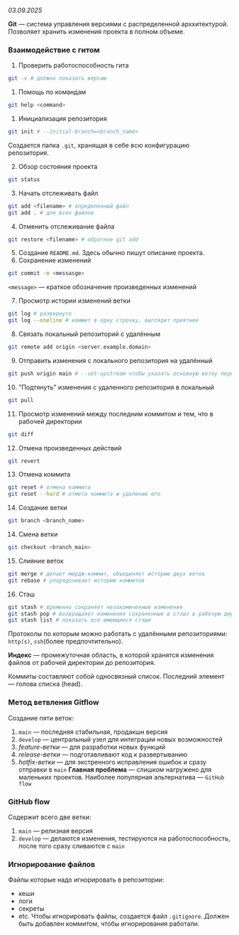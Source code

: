 _03.09.2025_

**Git** — система управления версиями с распределенной арххитектурой. Позволяет хранить изменения проекта в полном объеме.
### Взаимодействие с гитом
1. Проверить работоспособность гита
```bash
git -v # должно показать версию
```
1. Помощь по командам
```bash
git help <command>
```
1. Инициализация репозитория 
```bash
git init # --initial-branch=<branch_name>
```
   Создается папка `.git`, хранящая в себе всю конфигурацию репозитория.

2. Обзор состояния проекта
```bash
git status
```
3. Начать отслеживать файл
```bash
git add <filename> # определенный файл
git add . # для всех файлов
```
4. Отменить отслеживание файла 
```bash
git restore <filename> # обратное git add
```
5. Создание `README.md`. Здесь обычно пишут описание проекта.
6. Сохранение изменений
```bash
git commit -m <messasge>
```
`<message>` — краткое обозначение произведенных изменений

7. Просмотр истории изменений ветки
```bash
git log # развернуто
git log --oneline # коммит в одну строчку, выглядит приятнее
```
8. Связать локальный репозиторий с удалённым
```bash
git remote add origin <server.example.domain>
```
9. Отправить изменения с локального репозитория на удалённый
```bash
git push origin main # --set-upstream чтобы указать основную ветку первым коммитом
```
10. "Подтянуть" изменения с удаленного репозитория в локальный
```bash
git pull
```
11. Просмотр изменений  между последним коммитом и тем, что в рабочей директории
```bash
git diff
```
12. Отмена произведенных действий
```bash
git revert
```
13. Отмена коммита
```bash
git reset # отмена коммита
git reset --hard # отмета коммита и удаление его
```
14. Создание ветки
```bash
git branch <branch_name>
```
14. Смена ветки
```bash
git checkout <branch_main>
```
15. Слияние веток
```bash
git merge # делает мердж-коммит, объединяет историю двух веток
git rebase # упорядочивает историю коммитов
```
16. Стэш
```bash
git stash # временно сохраняет незакомиченные изменения
git stash pop # возвращаяет изменения сохраненные в стэшэ в рабочую директорию, удаляет стэш
git stash list # показать все имеющиеся стэши
```
Протоколы по которым можно работать с удалёнными репозиториями: `http(s)`, `ssh`(более предпочтительно).

**Индекс** — промежуточная область, в которой хранятся изменения файлов от рабочей директории до репозитория.

Коммиты составляют собой односвязный список. Последний элемент — голова списка (head).
### Метод ветвления Gitflow
Создание пяти веток:
1. `main` — последняя стабильная, продакшн версия
2. `develop` — центральный узел для интеграции новых возможностей
3. _feature-ветки_ — для разработки новых функций
4. _release-ветки_ — подготавливают код к развертыванию
5. _hotfix-ветки_ — для экстренного исправления ошибок и сразу отправки в `main`
**Главная проблема** — слишком нагружено для маленьких проектов.
Наиболее популярная альтернатива — `GitHub flow`
### GitHub flow
Содержит всего две ветки:
1. `main` — релизная версия
2. `develop` — делаются изменения, тестируются на работоспособность, после того сразу сливаются с `main`
### Игнорирование файлов
Файлы которые надо игнорировать в репозитории:
- кеши
- логи
- секреты
- etc.
Чтобы игнорировать файлы, создается файл `.gitignore`. Должен быть добавлен коммитом, чтобы игнорирования работали.
